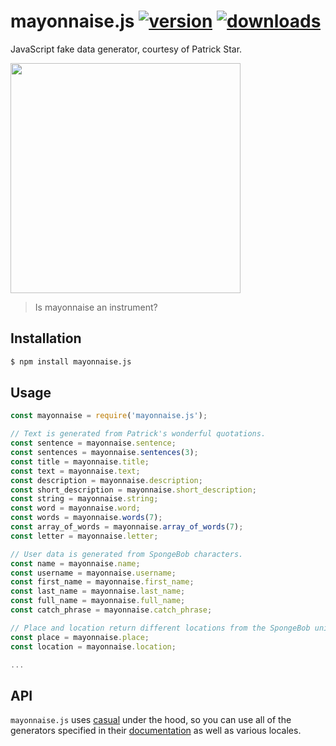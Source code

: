 # mayonnaise.js [![version](https://img.shields.io/npm/v/mayonnaise.js.svg)](https://www.npmjs.com/package/mayonnaise.js) [![downloads](https://img.shields.io/npm/dt/mayonnaise.js.svg)](https://www.npmjs.com/package/mayonnaise.js)

JavaScript fake data generator, courtesy of Patrick Star.

<img width="368" src="https://i.ytimg.com/vi/d1JA-nh0IfI/hqdefault.jpg">

> Is mayonnaise an instrument?

## Installation

```sh
$ npm install mayonnaise.js
```

## Usage

```javascript
const mayonnaise = require('mayonnaise.js');

// Text is generated from Patrick's wonderful quotations.
const sentence = mayonnaise.sentence;
const sentences = mayonnaise.sentences(3);
const title = mayonnaise.title;
const text = mayonnaise.text;
const description = mayonnaise.description;
const short_description = mayonnaise.short_description;
const string = mayonnaise.string;
const word = mayonnaise.word;
const words = mayonnaise.words(7);
const array_of_words = mayonnaise.array_of_words(7);
const letter = mayonnaise.letter;

// User data is generated from SpongeBob characters.
const name = mayonnaise.name;
const username = mayonnaise.username;
const first_name = mayonnaise.first_name;
const last_name = mayonnaise.last_name;
const full_name = mayonnaise.full_name;
const catch_phrase = mayonnaise.catch_phrase;

// Place and location return different locations from the SpongeBob universe.
const place = mayonnaise.place;
const location = mayonnaise.location;

...
```

## API

`mayonnaise.js` uses [casual](https://github.com/boo1ean/casual) under the hood, so you can use all of the generators specified in their [documentation](https://github.com/boo1ean/casual#embedded-generators) as well as various locales.
